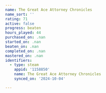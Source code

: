 ```yaml
---
name: The Great Ace Attorney Chronicles
name_sort: ''
rating: 71
active: false
progress: beaten
hours_played: 44
purchased_on: .nan
started_on: .nan
beaten_on: .nan
completed_on: .nan
mastered_on: .nan
identifiers:
  - type: steam
    appid: '1158850'
    name: The Great Ace Attorney Chronicles
    synced_on: '2024-10-04'

---
```

